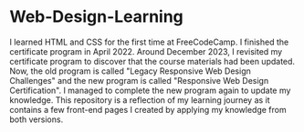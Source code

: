 # Web-Design-Learning
I learned HTML and CSS for the first time at FreeCodeCamp. I finished the certificate program in April 2022. Around December 2023, I revisited my certificate program to discover that the course materials had been updated. Now, the old program is called "Legacy Responsive Web Design Challenges" and the new program is called "Responsive Web Design Certification". I managed to complete the new program again to update my knowledge.
This repository is a reflection of my learning journey as it contains a few front-end pages I created by applying my knowledge from both versions. 
